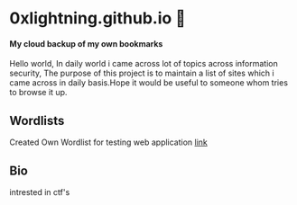 # 0xlightning.github.io 💛
#### My cloud backup of my own bookmarks

Hello world, In daily world i came across lot of topics across information security, The purpose of this project is to maintain a list of sites which i came across in daily basis.Hope it would be useful to someone whom tries to browse it up.

## Wordlists  

Created Own Wordlist for testing web application [link](https://github.com/0xlightning/Own_Wordlist)

## Bio
 intrested in ctf's 
